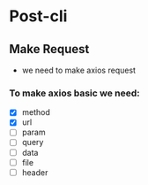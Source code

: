 # Post-cli

## Make Request

- we need to make axios request

### To make axios basic we need:
- [x] method
- [x] url
- [ ] param
- [ ] query
- [ ] data
- [ ] file
- [ ] header
